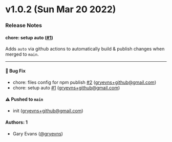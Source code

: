 # v1.0.2 (Sun Mar 20 2022)

### Release Notes

#### chore: setup auto ([#1](https://github.com/gryevns/axios-http-jwt/pull/1))

Adds `auto` via github actions to automatically build & publish changes when merged to `main`.

---

#### 🐛 Bug Fix

- chore: files config for npm publish [#2](https://github.com/gryevns/axios-http-jwt/pull/2) (gryevns+github@gmail.com)
- chore: setup auto [#1](https://github.com/gryevns/axios-http-jwt/pull/1) (gryevns+github@gmail.com)

#### ⚠️ Pushed to `main`

- init (gryevns+github@gmail.com)

#### Authors: 1

- Gary Evans ([@gryevns](https://github.com/gryevns))
